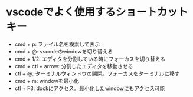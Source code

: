 # vscodeでよく使用するショートカットキー

- cmd + p: ファイル名を検索して表示
- cmd + @: vscodeのwindowを切り替える
- cmd + 1/2: エディタを分割している時にフォーカスを切り替える
- cmd + ctl + arrow: 分割したエディタを移動させる
- ctl + @: ターミナルウィンドウの開閉。フォーカスをターミナルに移す
- cmd + m: windowを最小化
- ctl + F3: dockにアクセス。最小化したwindowにもアクセス可能